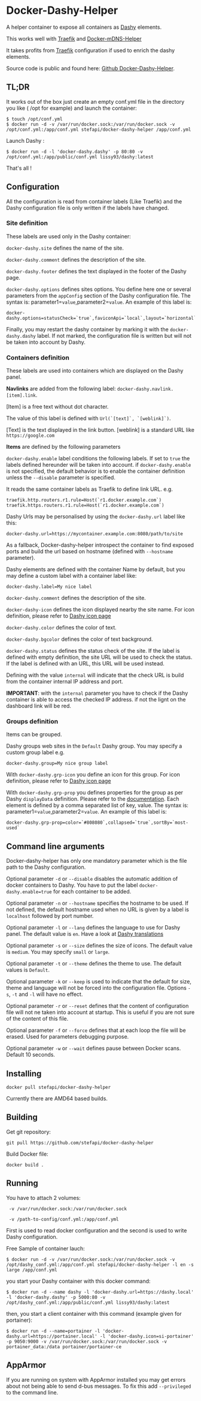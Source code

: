 # Docker-Dashy-Helper

A helper container to expose all containers as [Dashy](https://github.com/Lissy93/dashy) elements.


This works well with [Traefik](https://traefik.io/) and [Docker-mDNS-Helper](https://hub.docker.com/repository/docker/stefapi/docker-mdns-helper)

It takes profits from [Traefik](https://traefik.io/)  configuration if used to enrich the dashy elements.

Source code is public and found here: [Github Docker-Dashy-Helper](https://github.com/stefapi/docker-dashy-helper).

## TL;DR

It works out of the box just create an empty conf.yml file in the directory you like ( /opt for example) and launch the container:

```
$ touch /opt/conf.yml
$ docker run -d -v /var/run/docker.sock:/var/run/docker.sock -v /opt/conf.yml:/app/conf.yml stefapi/docker-dashy-helper /app/conf.yml 
```

Launch Dashy :

```
$ docker run -d -l 'docker-dashy.dashy' -p 80:80 -v /opt/conf.yml:/app/public/conf.yml lissy93/dashy:latest
```

That's all !

## Configuration

All the configuration is read from container labels (Like Traefik) and the Dashy configuration file is only written if the labels have changed.

### Site definition

These labels are used only in the Dashy container:

`docker-dashy.site` defines the name of the site.

`docker-dashy.comment` defines the description of the site.

`docker-dashy.footer` defines the text displayed in the footer of the Dashy page.

`docker-dashy.options` defines sites options. You define here one or several parameters from the `appConfig` section of the Dashy configuration file. The syntax is: parameter1=`value`,parameter2=`value`. An example of this label is:
```
docker-dashy.options=statusCheck=`true`,faviconApi=`local`,layout=`horizontal`
```

Finally, you may restart the dashy container by marking it with the `docker-dashy.dashy` label. If not marked, the configuration file is written but will not be taken into account by Dashy.

###  Containers definition

These labels are used into containers which are displayed on the Dashy panel.

**Navlinks** are added from the following label: `docker-dashy.navlink.[item].link`.

[Item] is a free text without dot character.

The value of this label is defined with ```Url(`[text]`, `[weblink]`)```.

[Text] is the text displayed in the link button. [weblink] is a standard URL like `https://google.com`

**Items** are defined by the following parameters

`docker-dashy.enable` label conditions the following labels. If set to `true` the labels defined hereunder will be taken into account. if `docker-dashy.enable` is not specified, the default behavior is to enable the container definition unless the `--disable` parameter is specified.

It reads the same container labels as Traefik to define link URL. e.g.

```
traefik.http.routers.r1.rule=Host(`r1.docker.example.com`)
traefik.https.routers.r1.rule=Host(`r1.docker.example.com`)
```
Dashy Urls may be personalised by using the `docker-dashy.url` label like this:

````
docker-dashy.url=https://mycontainer.example.com:8080/path/to/site
````
As a fallback, Docker-dashy-helper introspect the container to find exposed ports and build the url based on hostname (defined with `--hostname` parameter).

Dashy elements are defined with the container Name by default, but you may define a custom label with a container label like:
```
docker-dashy.label=My nice label
```

`docker-dashy.comment` defines the description of the site.

`docker-dashy-icon` defines the icon displayed nearby the site name. For icon definition, please refer to [Dashy icon page](https://github.com/Lissy93/dashy/blob/master/docs/icons.md)

`docker-dashy.color` defines the color of text.

`docker-dashy.bgcolor` defines the color of text background.

`docker-dashy.status` defines the status check of the site.
If the label is defined with empty definition, the site URL will be used to check the status. If the label is defined with an URL, this URL will be used instead.

Defining with the value `internal` will indicate that the check URL is build from the container internal IP address and port.

**IMPORTANT**: with the `internal` parameter you have to check if the Dashy container is able to access the checked IP address. if not the lignt on the dashboard link will be red.

### Groups definition

Items can be grouped.

Dashy groups web sites in the `Default` Dashy group. You may specify a custom group label e.g.

```
docker-dashy.group=My nice group label
```
With `docker-dashy.grp-icon` you define an icon for this group. For icon definition, please refer to [Dashy icon page](https://github.com/Lissy93/dashy/blob/master/docs/icons.md)

With `docker-dashy.grp-prop` you defines properties for the group as per Dashy `displayData` definition. Please refer to the [documentation](https://github.com/Lissy93/dashy/blob/master/docs/configuring.md#sectiondisplaydata-optional).
Each element is defined by a comma separated list of key, value. The syntax is: parameter1=`value`,parameter2=`value`. An example of this label is:
```
docker-dashy.grp-prop=color=`#808080`,collapsed=`true`,sortBy=`most-used`
```

## Command line arguments

Docker-dashy-helper has only one mandatory parameter which is the file path to the Dashy configuration.

Optional parameter `-d` or `--disable` disables the automatic addition of docker containers to Dashy. You have to put the label `docker-dashy.enable=true` for each container to be added.

Optional parameter `-n` or `--hostname` specifies the hostname to be used. If not defined, the default hostname used when no URL is given by a label is `localhost` followed by port number.

Optional parameter `-l` or `--lang` defines the language to use for Dashy panel. The default value is `en`. Have a look at [Dashy  translations](https://github.com/Lissy93/dashy/tree/master/src/assets/locales)

Optional parameter `-s` or `--size` defines the size of icons. The default value is `medium`. You may specify `small` or `large`.

Optional parameter `-t` or `--theme` defines the theme to use. The default values is `Default`. 

Optional parameter `-k` or `--keep` is used to indicate that the default for size, theme and language will not be forced into the configuration file. Options `-s`, `-t` and `-l` will have no effect.

Optional parameter `-r` or `--reset` defines that the content of configuration file will not ne taken into account at startup. This is useful if you are not sure of the content of this file.

Optional parameter `-f` or `--force` defines that at each loop the file will be erased. Used for parameters debugging purpose.

Optional parameter `-w` or `--wait` defines pause between Docker scans. Default 10 seconds.


## Installing

`docker pull stefapi/docker-dashy-helper`

Currently there are AMD64 based builds.

## Building

Get git repository:

`git pull https://github.com/stefapi/docker-dashy-helper`

Build Docker file:

`docker build .`

## Running

You have to attach 2 volumes:

` -v /var/run/docker.sock:/var/run/docker.sock`

` -v /path-to-config/conf.yml:/app/conf.yml`

First is used to read docker configuration and the second is used to write Dashy configuration.

Free Sample of container lauch:
```
$ docker run -d -v /var/run/docker.sock:/var/run/docker.sock -v /opt/dashy_conf.yml:/app/conf.yml stefapi/docker-dashy-helper -l en -s large /app/conf.yml 
```

you start your Dashy container with this docker command:
```
$ docker run -d --name dashy -l 'docker-dashy.url=https://dashy.local' -l 'docker-dashy.dashy' -p 5000:80 -v /opt/dashy_conf.yml:/app/public/conf.yml lissy93/dashy:latest
```


then, you start a client container with this command (example given for portainer):
```
$ docker run -d --name=portainer -l 'docker-dashy.url=https://portainer.local' -l 'docker-dashy.icon=si-portainer' -p 9050:9000 -v /var/run/docker.sock:/var/run/docker.sock -v portainer_data:/data portainer/portainer-ce
```

## AppArmor

If you are running on system with AppArmor installed you may get errors about not being able to send d-bus messages. To fix this add
`--privileged` to the command line.
